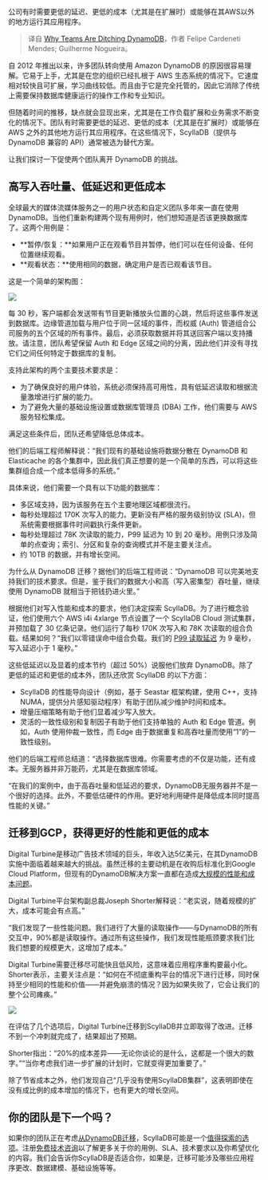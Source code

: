 
<!--
title: 团队放弃DynamoDB的原因
cover: https://cdn.thenewstack.io/media/2025/01/46962a71-database.jpg
-->

公司有时需要更低的延迟、更低的成本（尤其是在扩展时）或能够在其AWS以外的地方运行其应用程序。

> 译自 [Why Teams Are Ditching DynamoDB](https://thenewstack.io/why-teams-are-ditching-dynamodb/)，作者 Felipe Cardeneti Mendes; Guilherme Nogueira。

自 2012 年推出以来，许多团队转向使用 Amazon DynamoDB 的原因很容易理解。它易于上手，尤其是在您的组织已经扎根于 AWS 生态系统的情况下。它速度相对较快且可扩展，学习曲线较低。而且由于它是完全托管的，因此它消除了传统上需要保持数据库健康运行的操作工作和专业知识。

但随着时间的推移，缺点就会显现出来，尤其是在工作负载扩展和业务需求不断变化的情况下。团队有时需要更低的延迟、更低的成本（尤其是在扩展时）或能够在 AWS 之外的其他地方运行其应用程序。在这些情况下，ScyllaDB（提供与 DynamoDB 兼容的 API）通常被选为替代方案。

让我们探讨一下促使两个团队离开 DynamoDB 的挑战。

## 高写入吞吐量、低延迟和更低成本

全球最大的媒体流媒体服务之一的用户状态和自定义团队多年来一直在使用 DynamoDB。当他们重新构建两个现有用例时，他们想知道是否该更换数据库了。这两个用例是：

- **暂停/恢复：**如果用户正在观看节目并暂停，他们可以在任何设备、任何位置继续观看。
- **观看状态：**使用相同的数据，确定用户是否已观看该节目。

这是一个简单的架构图：

![](https://cdn.thenewstack.io/media/2025/01/61ab8e5a-image1a-1024x533.png)

每 30 秒，客户端都会发送带有节目更新播放头位置的心跳，然后将这些事件发送到数据库。边缘管道加载与用户位于同一区域的事件，而权威 (Auth) 管道组合公司服务的五个区域的所有事件。最后，必须获取数据并将其送回客户端以支持播放。请注意，团队希望保留 Auth 和 Edge 区域之间的分离，因此他们并没有寻找它们之间任何特定于数据库的复制。

支持此架构的两个主要技术要求是：

- 为了确保良好的用户体验，系统必须保持高可用性，具有低延迟读取和根据流量激增进行扩展的能力。
- 为了避免大量的基础设施设置或数据库管理员 (DBA) 工作，他们需要与 AWS 服务轻松集成。

满足这些条件后，团队还希望降低总体成本。

他们的后端工程师解释说：“我们现有的基础设施将数据分散在 DynamoDB 和 Elasticache 的各个集群中，因此我们真正想要的是一个简单的东西，可以将这些集群组合成一个成本低得多的系统。”

具体来说，他们需要一个具有以下功能的数据库：

- 多区域支持，因为该服务在五个主要地理区域都很流行。
- 每秒处理超过 170K 次写入的能力。更新没有严格的服务级别协议 (SLA)，但系统需要根据事件时间戳执行条件更新。
- 每秒处理超过 78K 次读取的能力，P99 延迟为 10 到 20 毫秒。用例只涉及简单的点查询；索引、分区和复杂的查询模式并不是主要关注点。
- 约 10TB 的数据，并有增长空间。

为什么从 DynamoDB 迁移？据他们的后端工程师说：“DynamoDB 可以完美地支持我们的技术要求。但是，鉴于我们的数据大小和高（写入密集型）吞吐量，继续使用 DynamoDB 就相当于把钱扔进火里。”

根据他们对写入性能和成本的要求，他们决定探索 ScyllaDB。为了进行概念验证，他们使用六个 AWS i4i 4xlarge 节点设置了一个 ScyllaDB Cloud 测试集群，并预加载了 30 亿条记录。他们运行了每秒 170K 次写入和 78K 次读取的组合负载。结果如何？“我们以零错误命中组合负载。我们的 [P99 读取延迟](https://thenewstack.io/if-p99-latency-is-bs-whats-the-alternative/) 为 9 毫秒，写入延迟小于 1 毫秒。”

这些低延迟以及显着的成本节约（超过 50%）说服他们放弃 DynamoDB。除了更低的延迟和更低的成本外，团队还欣赏 ScyllaDB 的以下方面：

- ScyllaDB 的性能导向设计（例如，基于 Seastar 框架构建，使用 C++，支持 NUMA，提供分片感知驱动程序）有助于团队减少维护时间和成本。
- 增量压缩策略有助于他们显着减少写入放大。
- 灵活的一致性级别和复制因子有助于他们支持单独的 Auth 和 Edge 管道。例如，Auth 使用仲裁一致性，而 Edge 由于数据重复和高吞吐量而使用“1”的一致性级别。

他们的后端工程师总结道：“选择数据库很难。你需要考虑的不仅是功能，还有成本。无服务器并非万能药，尤其是在数据库领域。

“在我们的案例中，由于高吞吐量和低延迟的要求，DynamoDB无服务器并不是一个很好的选择。此外，不要低估硬件的作用。更好地利用硬件是降低成本同时提高性能的关键。”


## 迁移到GCP，获得更好的性能和更低的成本

Digital Turbine是移动广告技术领域的巨头，年收入达5亿美元，在其DynamoDB实施中面临着越来越大的挑战。虽然迁移的主要动机是在收购后标准化到Google Cloud Platform，但现有的DynamoDB解决方案一直都在造成[大规模的性能和成本问题](https://thenewstack.io/a-tale-of-database-performance-at-scale/)。

Digital Turbine平台架构副总裁Joseph Shorter解释说：“老实说，随着规模的扩大，成本可能会有点高。”

“我们发现了一些性能问题。我们进行了大量的读取操作——与DynamoDB的所有交互中，90%都是读取操作。通过所有这些操作，我们发现性能瓶颈要求我们比我们想要的规模更大，这增加了成本。”

Digital Turbine需要迁移尽可能快且低风险，这意味着应用程序重构要最小化。Shorter表示，主要关注点是：“如何在不彻底重构平台的情况下进行迁移，同时保持至少相同的性能和价值——并避免崩溃的情况？因为如果失败了，它会让我们的整个公司瘫痪。”

![](https://cdn.thenewstack.io/media/2025/01/f51c4fc2-image2-1024x576.png)

在评估了几个选项后，Digital Turbine迁移到ScyllaDB并立即取得了改进。迁移不到一个冲刺就完成了，结果超出了预期。

Shorter指出：“20%的成本差异——无论你谈论的是什么，这都是一个很大的数字。”“当你考虑我们进一步扩展的计划时，它就变得更加重要了。”

除了节省成本之外，他们发现自己“几乎没有使用ScyllaDB集群”，这表明即使在没有成比例的成本增加的情况下，也有更大的增长空间。


## 你的团队是下一个吗？

如果你的团队正在考虑[从DynamoDB迁移](https://thenewstack.io/dynamodb-when-to-move-out/)，ScyllaDB可能是一个[值得探索的选项](https://www.scylladb.com/compare/scylladb-vs-dynamodb-2)。注册[免费技术咨询](https://lp.scylladb.com/book-strategy-session-offer)以了解更多关于你的用例、SLA、技术要求以及你希望优化的内容。我们会告诉你ScyllaDB是否适合你，如果是，迁移可能涉及哪些应用程序更改、数据建模、基础设施等等。

